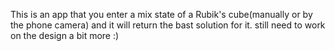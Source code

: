This is an app that you enter a mix state of a Rubik's cube(manually or by the phone camera) and it will return the bast solution for it.
still need to work on the design a bit more :)